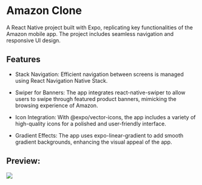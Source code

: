 <h1>Amazon Clone </h1>

 <p>A React Native project built with Expo, replicating key functionalities of the Amazon mobile app. The project includes seamless navigation and responsive UI design.</p>

 <h2>Features</h2>
 
  <list>

- Stack Navigation: Efficient navigation between screens is managed using React Navigation Native Stack.

- Swiper for Banners: The app integrates react-native-swiper to allow users to swipe through featured product banners, mimicking the browsing experience of Amazon.

- Icon Integration: With @expo/vector-icons, the app includes a variety of high-quality icons for a polished and user-friendly interface.

- Gradient Effects: The app uses expo-linear-gradient to add smooth gradient backgrounds, enhancing the visual appeal of the app.

</list>

 <h2>Preview:</h2>

![](image.gif)
